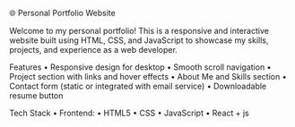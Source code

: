 🌐 Personal Portfolio Website

Welcome to my personal portfolio! This is a responsive and interactive website built using HTML, CSS, and JavaScript to showcase my skills, projects, and experience as a web developer.

 Features
	•	Responsive design for desktop
	•	Smooth scroll navigation
	•	Project section with links and hover effects
	•	About Me and Skills section
	•	Contact form (static or integrated with email service)
	•	Downloadable resume button
	

 Tech Stack
	•	Frontend:
	•	HTML5
	•	CSS
	•	JavaScript 
 	•   React + js
  
